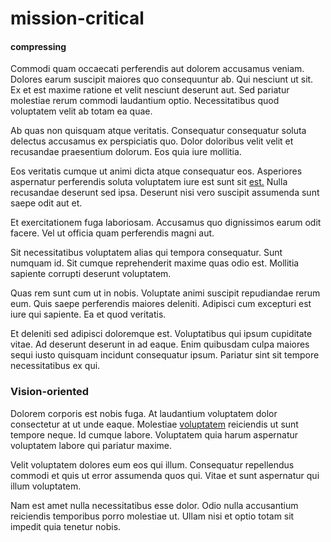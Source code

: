 # mission-critical

#### compressing

Commodi quam occaecati perferendis aut dolorem accusamus veniam. Dolores earum suscipit maiores quo consequuntur ab. Qui nesciunt ut sit. Ex et est maxime ratione et velit nesciunt deserunt aut. Sed pariatur molestiae rerum commodi laudantium optio. Necessitatibus quod voluptatem velit ab totam ea quae.

Ab quas non quisquam atque veritatis. Consequatur consequatur soluta delectus accusamus ex perspiciatis quo. Dolor doloribus velit velit et recusandae praesentium dolorum. Eos quia iure mollitia.

Eos veritatis cumque ut animi dicta atque consequatur eos. Asperiores aspernatur perferendis soluta voluptatem iure est sunt sit [est.](/eos/velit/awesome.md) Nulla recusandae deserunt sed ipsa. Deserunt nisi vero suscipit assumenda sunt saepe odit aut et.

Et exercitationem fuga laboriosam. Accusamus quo dignissimos earum odit facere. Vel ut officia quam perferendis magni aut.

Sit necessitatibus voluptatem alias qui tempora consequatur. Sunt numquam id. Sit cumque reprehenderit maxime quas odio est. Mollitia sapiente corrupti deserunt voluptatem.

Quas rem sunt cum ut in nobis. Voluptate animi suscipit repudiandae rerum eum. Quis saepe perferendis maiores deleniti. Adipisci cum excepturi est iure qui sapiente. Ea et quod veritatis.

Et deleniti sed adipisci doloremque est. Voluptatibus qui ipsum cupiditate vitae. Ad deserunt deserunt in ad eaque. Enim quibusdam culpa maiores sequi iusto quisquam incidunt consequatur ipsum. Pariatur sint sit tempore necessitatibus ex qui.

### Vision-oriented

Dolorem corporis est nobis fuga. At laudantium voluptatem dolor consectetur at ut unde eaque. Molestiae [voluptatem](/facere/eaque/principal.md) reiciendis ut sunt tempore neque. Id cumque labore. Voluptatem quia harum aspernatur voluptatem labore qui pariatur maxime.

Velit voluptatem dolores eum eos qui illum. Consequatur repellendus commodi et quis ut error assumenda quos qui. Vitae et sunt aspernatur qui illum voluptatem.

Nam est amet nulla necessitatibus esse dolor. Odio nulla accusantium reiciendis temporibus porro molestiae ut. Ullam nisi et optio totam sit impedit quia tenetur nobis.
